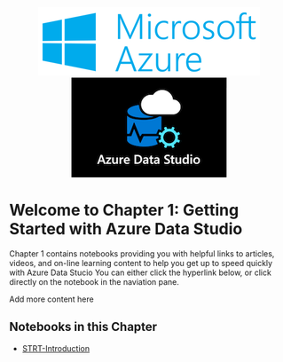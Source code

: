 <span style="display: block; text-align: center;">![CH1-Azure.png](./Media/CH1-Azure.png)</span>
<span style="display: block; text-align: center;">![CH1-ADS.png](./Media/Ch1-ADS.png)</span>


# Welcome to Chapter 1: Getting Started with Azure Data Studio

Chapter 1 contains notebooks providing you with helpful links to articles, videos, and on-line learning content to help you get up to speed quickly with Azure Data Stucio  You can either click the hyperlink below, or click directly on the notebook in the naviation pane.

Add more content here

## Notebooks in this Chapter

- [STRT-Introduction](../Chapter&#32;1&#32;Getting&#32;Started/STRT-Introduction.ipynb)



&#32;
